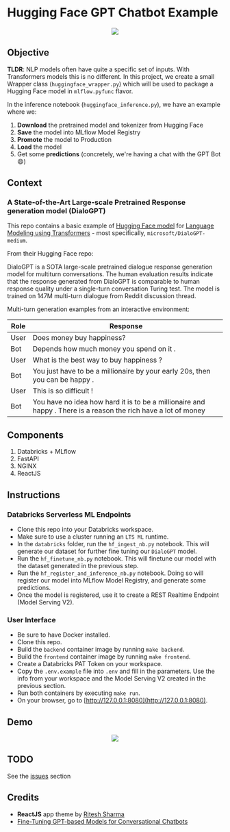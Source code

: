 # Hugging Face GPT Chatbot Example

<div align="center"><img src="https://github.com/databricks/gpt-chatbot-example/blob/master/img/hf.png?raw=true"></div>

## Objective

**TLDR**: NLP models often have quite a specific set of inputs. With Transformers models this is no different. In this project, we create a small Wrapper class (```huggingface_wrapper.py```) which will be used to package a Hugging Face model in ```mlflow.pyfunc``` flavor.

In the inference notebook (```huggingface_inference.py```), we have an example where we:

1. **Download** the pretrained model and tokenizer from Hugging Face
2. **Save** the model into MLflow Model Registry
3. **Promote** the model to Production
4. **Load** the model
5. Get some **predictions** (concretely, we're having a chat with the GPT Bot 😄)

## Context

### A State-of-the-Art Large-scale Pretrained Response generation model (DialoGPT)

This repo contains a basic example of [Hugging Face model](https://huggingface.co/microsoft/DialoGPT-medium) for [Language Modeling using Transformers](https://huggingface.co/docs/transformers/tasks/language_modeling) - most specifically, ```microsoft/DialoGPT-medium```.

From their Hugging Face repo:

DialoGPT is a SOTA large-scale pretrained dialogue response generation model for multiturn conversations. The human evaluation results indicate that the response generated from DialoGPT is comparable to human response quality under a single-turn conversation Turing test. The model is trained on 147M multi-turn dialogue from Reddit discussion thread.

Multi-turn generation examples from an interactive environment:

| **Role** | **Response**                                                                                                       |
|------|----------------------------------------------------------------------------------------------------------------|
| User | Does money buy happiness?                                                                                      |
| Bot  | Depends how much money you spend on it .                                                                       |
| User | What is the best way to buy happiness ?                                                                        |
| Bot  | You just have to be a millionaire by your early 20s, then you can be happy .                                   |
| User | This is so difficult !                                                                                         |
| Bot  | You have no idea how hard it is to be a millionaire and happy . There is a reason the rich have a lot of money |


## Components

1. Databricks + MLflow
2. FastAPI
3. NGINX
4. ReactJS

## Instructions

### Databricks Serverless ML Endpoints

* Clone this repo into your Databricks workspace.
* Make sure to use a cluster running an `LTS ML` runtime.
* In the `databricks` folder, run the `hf_ingest_nb.py` notebook. This will generate our dataset for further fine tuning our `DialoGPT` model.
* Run the `hf_finetune_nb.py` notebook. This will finetune our model with the dataset generated in the previous step.
* Run the `hf_register_and_inference_nb.py` notebook. Doing so will register our model into MLflow Model Registry, and generate some predictions.
* Once the model is registered, use it to create a REST Realtime Endpoint (Model Serving V2).
### User Interface

* Be sure to have Docker installed.
* Clone this repo.
* Build the `backend` container image by running `make backend`.
* Build the `frontend` container image by running `make frontend`.
* Create a Databricks PAT Token on your workspace.
* Copy the `.env.example` file into `.env` and fill in the parameters. Use the info from your workspace and the Model Serving V2 created in the previous section.
* Run both containers by executing `make run`.
* On your browser, go to [http://127.0.0.1:8080](http://127.0.0.1:8080).

## Demo

<div align="center"><img src="https://github.com/databricks/gpt-chatbot-example/blob/master/img/demo3.gif?raw=true"></div>

## TODO

See the [issues](https://github.com/databricks/gpt-chatbot-example/issues) section

## Credits

* **ReactJS** app theme by [Ritesh Sharma](https://github.com/ritesh-sharma33)
* [Fine-Tuning GPT-based Models for Conversational Chatbots](https://github.com/ncoop57/i-am-a-nerd/blob/master/_notebooks/2020-05-12-chatbot-part-1.ipynb)

